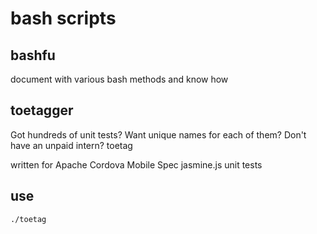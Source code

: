 # bash scripts

## bashfu

document with various bash methods and know how

## toetagger

Got hundreds of unit tests? Want unique names for each of them? Don't have an unpaid intern? 
toetag

written for Apache Cordova Mobile Spec jasmine.js unit tests

## use

    ./toetag
